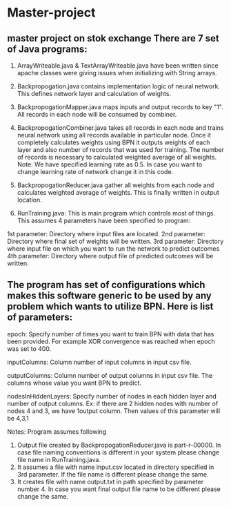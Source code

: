 # Master-project
master project on stok exchange
There are 7 set of Java programs:
--------------------------------

1) ArrayWriteable.java & TextArrayWriteable.java have been written since apache classes were giving issues when initializing with String arrays.

2) Backpropogation.java contains implementation logic of neural network. This defines network layer and calculation of weights.

3) BackpropogationMapper.java maps inputs and output records to key "1". All records in each node will be consumed by combiner.

4) BackpropogationCombiner.java takes all records in each node and trains neural network using all records available in particular node. Once it completely 
calculates weights using BPN it outputs weights of each layer and also number of records that was used for training. The number of records is necessary to calculated weighted average
of all weights.
Note: We have specified learning rate as 0.5. In case you want to change learning rate of network change it in this code.

5) BackpropogationReducer.java gather all weights from each node and calculates weighted average of weights. This is finally written in output location.

6) RunTraining.java: This is main program which controls most of things. This assumes 4 parameters have been specified to program:

1st parameter: Directory where input files are located.
2nd parameter: Directory where final set of weights will be written.
3rd parameter: Directory where input file on which you want to run the network to predict outcomes
4th parameter: Directory where output file of predicted outcomes will be written.



The program has set of configurations which makes this software generic to be used by any problem which wants to utilize BPN. Here is list of parameters:
---------------------------------------------------------------------------------------------------------------------------------------------------------
epoch: Specify number of times you want to train BPN with data that has been provided. For example XOR convergence was reached when epoch was set to 400.

inputColumns: Column number of input columns in input csv file.

outputColumns: Column number of output columns in input csv file. The columns whose value you want BPN to predict.

nodesInHiddenLayers: Specify number of nodes in each hidden layer and number of output columns. Ex: if there are 2 hidden nodes with number of nodes 4 and 3, we have 1output column.
Then values of this parameter will be 4,3,1


Notes: Program assumes following
1) Output file created by BackpropogationReducer.java is part-r-00000. In case file naming conventions is different in your system please change file name in RunTraining.java.
2) It assumes a file with name input.csv located in directory specified in 3rd parameter. If the file name is different please change the same.
3) It creates file with name output.txt in path specified by parameter number 4. In case you want final output file name to be different please change the same.
